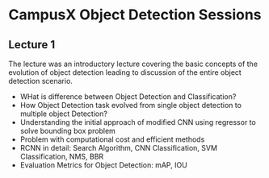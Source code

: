 # CampusX Object Detection Sessions

## Lecture 1
The lecture was an introductory lecture covering the basic concepts of the evolution of object detection leading to discussion of the entire object detection scenario.
- WHat is difference between Object Detection and Classification?
- How Object Detection task evolved from single object detection to multiple object Detection?
- Understanding the initial approach of modified CNN using regressor to solve bounding box problem
- Problem with computational cost and efficient methods
- RCNN in detail: Search Algorithm, CNN Classification, SVM Classification, NMS, BBR
- Evaluation Metrics for Object Detection: mAP, IOU
